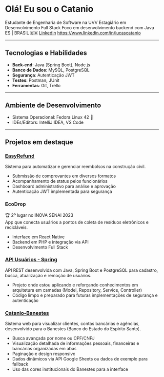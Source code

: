 # Olá! Eu sou o Catanio

Estudante de Engenharia de Software na UVV
Estagiário em Desenvolvimento Full Stack
Foco em desenvolvimento backend com Java
ES | BRASIL 🇧🇷
[LinkedIn](https://www.linkedin.com/in/lucascatanio) https://www.linkedin.com/in/lucascatanio

---

## Tecnologias e Habilidades

- **Back-end**: Java (Spring Boot), Node.js  
- **Banco de Dados**: MySQL, PostgreSQL
- **Segurança**: Autenticação JWT 
- **Testes**: Postman, JUnit  
- **Ferramentas**: Git, Trello

---

## Ambiente de Desenvolvimento

- Sistema Operacional: Fedora Linux 42 🐧
- IDEs/Editors: IntelliJ IDEA, VS Code  

---

## Projetos em destaque

### [EasyRefund](https://github.com/mrigueti/EasyRefund)
Sistema para automatizar e gerenciar reembolsos na construção civil.  
- Submissão de comprovantes em diversos formatos  
- Acompanhamento de status pelos funcionários  
- Dashboard administrativo para análise e aprovação  
- Autenticação JWT implementada para segurança

### EcoDrop
🏆 2º lugar no INOVA SENAI 2023  
App que conecta usuários a pontos de coleta de resíduos eletrônicos e recicláveis.  
- Interface em React Native  
- Backend em PHP e integração via API  
- Desenvolvimento Full Stack

### [API Usuários - Spring](https://github.com/lucascatanio/api-usuarios-spring)  
API REST desenvolvida com Java, Spring Boot e PostgreSQL para cadastro, busca, atualização e remoção de usuários.  
- Projeto onde estou aplicando e reforçando conhecimentos em arquitetura em camadas (Model, Repository, Service, Controller)
- Código limpo e preparado para futuras implementações de segurança e autenticação

### [Catanio-Banestes](https://github.com/lucascatanio/catanio-banestes)  
Sistema web para visualizar clientes, contas bancárias e agências, desenvolvido para o Banestes (Banco do Estado do Espírito Santo).  
- Busca avançada por nome ou CPF/CNPJ  
- Visualização detalhada de informações pessoais, financeiras e bancárias organizadas em abas  
- Paginação e design responsivo  
- Dados dinâmicos via API Google Sheets ou dados de exemplo para fallback  
- Uso das cores institucionais do Banestes para a interface
